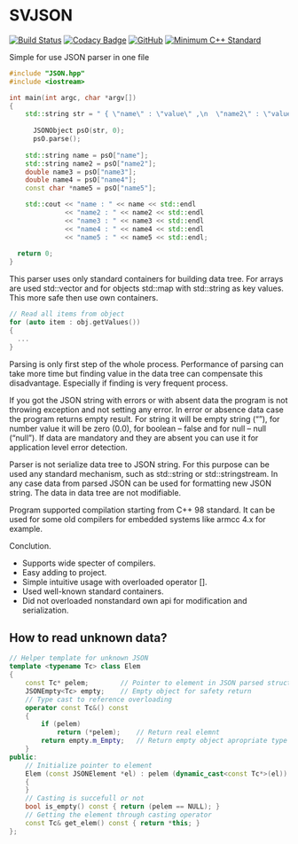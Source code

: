 # SVJSON

[![Build Status](https://travis-ci.org/AndreyGRSV/SVJSON.svg?branch=master)](https://travis-ci.org/AndreyGRSV/SVJSON)
[![Codacy Badge](https://api.codacy.com/project/badge/Grade/4042f802f4da44179c5827d149a773f5)](https://www.codacy.com/manual/AndreyGRSV/SVJSON?utm_source=github.com&amp;utm_medium=referral&amp;utm_content=AndreyGRSV/SVJSON&amp;utm_campaign=Badge_Grade)
[![GitHub](https://img.shields.io/github/license/AndreyGRSV/SVJSON?color=blue)](https://github.com/AndreyGRSV/SVJSON/blob/master/LICENSE)
[![Minimum C++ Standard](https://img.shields.io/badge/standard-C%2B%2B98-blue)](https://img.shields.io/badge/standard-C%2B%2B98-blue)

Simple for use JSON parser in one file

```C++
#include "JSON.hpp"
#include <iostream>

int main(int argc, char *argv[])
{
    std::string str = " { \"name\" : \"value\" ,\n  \"name2\" : \"value2\" ,  \"name3\" : 0 ,  \"name4\" : -0.111 ,  \"name5\" : true } ";
    
	  JSONObject psO(str, 0);
	  psO.parse();
    
    std::string name = psO["name"];
    std::string name2 = psO["name2"];
    double name3 = psO["name3"];
    double name4 = psO["name4"];
    const char *name5 = psO["name5"];

    std::cout << "name : " << name << std::endl
              << "name2 : " << name2 << std::endl
              << "name3 : " << name3 << std::endl
              << "name4 : " << name4 << std::endl
              << "name5 : " << name5 << std::endl;
	
  return 0;
}
```

This parser uses only standard containers for building data tree. For arrays are used std::vector and for objects std::map with std::string as key values. This more safe then use own containers.

```C++
// Read all items from object
for (auto item : obj.getValues())
{
  ...
}
```

Parsing is only first step of the whole process. Performance of parsing can take more time but finding value in the data tree can compensate this disadvantage. Especially if finding is very frequent process.

If you got the JSON string with errors or with absent data the program is not throwing exception and not setting any error. In error or absence data case the program returns empty result. For string it will be empty string (“”), for number value it will be zero (0.0), for boolean – false and for null – null (“null”). If data are mandatory and they are absent you can use it for application level error detection.

Parser is not serialize data tree to JSON string. For this purpose can be used any standard mechanism, such as std::string or std::stringstream. In any case data from parsed JSON can be used for formatting new JSON string.
The data in data tree are not modifiable.

Program supported compilation starting from C++ 98 standard. It can be used for some old compilers for embedded systems like armcc 4.x for example.

Conclution.
-	Supports wide specter of compilers.
-	Easy adding to project.
-	Simple intuitive usage with overloaded operator [].
-	Used well-known standard containers.
-	Did not overloaded nonstandard own api for modification and serialization.


## How to read unknown data?

```C++
// Helper template for unknown JSON
template <typename Tc> class Elem
{
	const Tc* pelem;		// Pointer to element in JSON parsed structure 
	JSONEmpty<Tc> empty;	// Empty object for safety return
	// Type cast to reference overloading
	operator const Tc&() const
	{
		if (pelem)
			return (*pelem);	// Return real elemnt
		return empty.m_Empty;	// Return empty object apropriate type of elemnt
	}
public:
	// Initialize pointer to element 
	Elem (const JSONElement *el) : pelem (dynamic_cast<const Tc*>(el))
	{
	}
	// Casting is succefull or not
	bool is_empty() const { return (pelem == NULL); }
	// Getting the element through casting operator
	const Tc& get_elem() const { return *this; }
};
```
